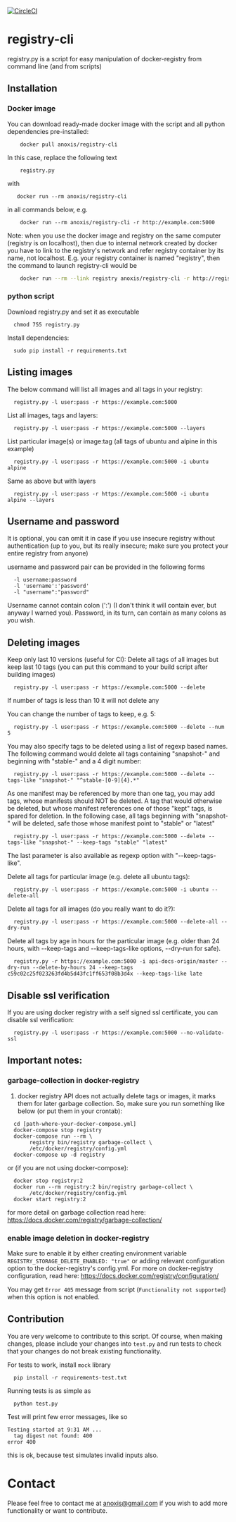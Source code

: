 [![CircleCI](https://circleci.com/gh/andrey-pohilko/registry-cli/tree/master.svg?style=svg&circle-token=5216bf89763aec24bbcd6d15494ea32ffc53d66d)](https://circleci.com/gh/andrey-pohilko/registry-cli/tree/master)

# registry-cli
registry.py is a script for easy manipulation of docker-registry from command line (and from scripts)


## Installation

### Docker image

You can download ready-made docker image with the script and all python dependencies pre-installed:

```
    docker pull anoxis/registry-cli
```

In this case, replace the following text
```
    registry.py
```
   with
```
   docker run --rm anoxis/registry-cli
```
in all commands below, e.g.
```
    docker run --rm anoxis/registry-cli -r http://example.com:5000
```

Note: when you use the docker image and registry on the same computer (registry is on localhost), then due to internal network created by docker you have to link to the registry's network and refer registry container by its name, not localhost.
E.g. your registry container is named "registry",
then the command to launch registry-cli would be
```bash
    docker run --rm --link registry anoxis/registry-cli -r http://registry:5000
```
### python script

Download registry.py and set it as executable
```
  chmod 755 registry.py
```

Install dependencies:
```
  sudo pip install -r requirements.txt
```

## Listing images

The below command will list all images and all tags in your registry:
```
  registry.py -l user:pass -r https://example.com:5000
```

List all images, tags and layers:
```
  registry.py -l user:pass -r https://example.com:5000 --layers
```

List particular image(s) or image:tag (all tags of ubuntu and alpine in this example)
```
  registry.py -l user:pass -r https://example.com:5000 -i ubuntu alpine
```

Same as above but with layers
```
  registry.py -l user:pass -r https://example.com:5000 -i ubuntu alpine --layers
```

## Username and password

  It is optional, you can omit it in case if you use insecure registry without authentication (up to you,
  but its really insecure; make sure you protect your entire registry from anyone)

  username and password pair can be provided in the following forms
```
  -l username:password
  -l 'username':'password'
  -l "username":"password"
```
  Username cannot contain colon (':') (I don't think it will contain ever, but anyway I warned you).
  Password, in its turn, can contain as many colons as you wish.


## Deleting images

Keep only last 10 versions (useful for CI):
Delete all tags of all images but keep last 10 tags (you can put this command to your build script
after building images)
```
  registry.py -l user:pass -r https://example.com:5000 --delete
```
  If number of tags is less than 10 it will not delete any

You can change the number of tags to keep, e.g. 5:
```
  registry.py -l user:pass -r https://example.com:5000 --delete --num 5
```

You may also specify tags to be deleted using a list of regexp based names.
The following command would delete all tags containing "snapshot-" and beginning with "stable-" and a 4 digit number:

```
  registry.py -l user:pass -r https://example.com:5000 --delete --tags-like "snapshot-" "^stable-[0-9]{4}.*"
```

As one manifest may be referenced by more than one tag, you may add tags, whose manifests should NOT be deleted.
A tag that would otherwise be deleted, but whose manifest references one of those "kept" tags, is spared for deletion.
In the following case, all tags beginning with "snapshot-" will be deleted, safe those whose manifest point to "stable" or "latest"

```
  registry.py -l user:pass -r https://example.com:5000 --delete --tags-like "snapshot-" --keep-tags "stable" "latest"
```
The last parameter is also available as regexp option with "--keep-tags-like".


Delete all tags for particular image (e.g. delete all ubuntu tags):
```
  registry.py -l user:pass -r https://example.com:5000 -i ubuntu --delete-all
```

Delete all tags for all images (do you really want to do it?):
```
  registry.py -l user:pass -r https://example.com:5000 --delete-all --dry-run
```

Delete all tags by age in hours for the particular image (e.g. older than 24 hours, with --keep-tags and --keep-tags-like options, --dry-run for safe).
```
  registry.py -r https://example.com:5000 -i api-docs-origin/master --dry-run --delete-by-hours 24 --keep-tags c59c02c25f023263fd4b5d43fc1ff653f08b3d4x --keep-tags-like late
```
## Disable ssl verification

If you are using docker registry with a self signed ssl certificate, you can disable ssl verification:
```
  registry.py -l user:pass -r https://example.com:5000 --no-validate-ssl
```


## Important notes:

### garbage-collection in docker-registry
1. docker registry API does not actually delete tags or images, it marks them for later
garbage collection. So, make sure you run something like below
(or put them in your crontab):
```
  cd [path-where-your-docker-compose.yml]
  docker-compose stop registry
  docker-compose run --rm \
       registry bin/registry garbage-collect \
       /etc/docker/registry/config.yml
  docker-compose up -d registry
```
or (if you are not using docker-compose):
```
  docker stop registry:2
  docker run --rm registry:2 bin/registry garbage-collect \
       /etc/docker/registry/config.yml
  docker start registry:2
```
for more detail on garbage collection read here:
   https://docs.docker.com/registry/garbage-collection/

### enable image deletion in docker-registry
Make sure to enable it by either creating environment variable
  `REGISTRY_STORAGE_DELETE_ENABLED: "true"`
or adding relevant configuration option to the docker-registry's config.yml.
For more on docker-registry configuration, read here:
  https://docs.docker.com/registry/configuration/

You may get `Error 405` message from script (`Functionality not supported`) when this option is not enabled.


## Contribution
You are very welcome to contribute to this script. Of course, when making changes,
please include your changes into `test.py` and run tests to check that your changes
do not break existing functionality.

For tests to work, install `mock` library
```
  pip install -r requirements-test.txt
```

Running tests is as simple as
```
  python test.py
```

Test will print few error messages, like so
```
Testing started at 9:31 AM ...
  tag digest not found: 400
error 400
```
this is ok, because test simulates invalid inputs also.

# Contact

Please feel free to contact me at anoxis@gmail.com if you wish to add more functionality
or want to contribute.
